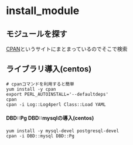# install_module

## モジュールを探す
[CPAN](http://search.cpan.org/)というサイトにまとまっているのでそこで検索


## ライブラリ導入(centos)
    # cpanコマンドを利用すると簡単
    yum install -y cpan
    export PERL_AUTOINSTALL='--defaultdeps'
    cpan
    cpan -i Log::Log4perl Class::Load YAML

#### DBD::Pg DBD::mysqlの導入(centos)
    yum install -y mysql-devel postgresql-devel
    cpan -i DBD::mysql DBD::Pg

